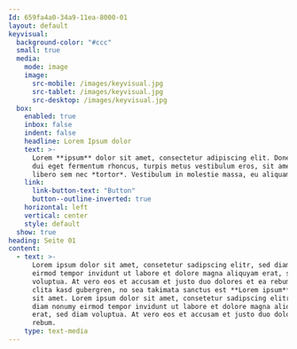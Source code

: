 ```yaml
---
Id: 659fa4a0-34a9-11ea-8000-01
layout: default
keyvisual:
  background-color: "#ccc"
  small: true
  media: 
    mode: image
    image:
      src-mobile: /images/keyvisual.jpg
      src-tablet: /images/keyvisual.jpg
      src-desktop: /images/keyvisual.jpg
  box:
    enabled: true
    inbox: false
    indent: false
    headline: Lorem Ipsum dolor
    text: >-
      Lorem **ipsum** dolor sit amet, consectetur adipiscing elit. Donec laoreet,
      dui eget fermentum rhoncus, turpis metus vestibulum eros, sit amet feugiat
      libero sem nec *tortor*. Vestibulum in molestie massa, eu aliquam magna!
    link:
      link-button-text: "Button"
      button--outline-inverted: true
    horizontal: left
    vertical: center
    style: default
  show: true
heading: Seite 01
content:
  - text: >-
      Lorem ipsum dolor sit amet, consetetur sadipscing elitr, sed diam nonumy
      eirmod tempor invidunt ut labore et dolore magna aliquyam erat, sed diam
      voluptua. At vero eos et accusam et justo duo dolores et ea rebum. Stet
      clita kasd gubergren, no sea takimata sanctus est **Lorem ipsum** dolor
      sit amet. Lorem ipsum dolor sit amet, consetetur sadipscing elitr, sed
      diam nonumy eirmod tempor invidunt ut labore et dolore magna aliquyam
      erat, sed diam voluptua. At vero eos et accusam et justo duo dolores et ea
      rebum.
    type: text-media
---
```


